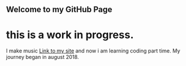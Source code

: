 ## Welcome to my GitHub Page
 
# this is a work in progress.

I make music [Link to my site](https://endriulisbeatz.com/) and now i am learning coding part time. 
My journey began in august 2018.

 